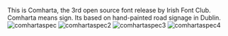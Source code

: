 This is Comharta, the 3rd open source font release by Irish Font Club.
Comharta means sign. Its based on hand-painted road signage in Dublin.
![comhartaspec](https://github.com/user-attachments/assets/349bcc2a-8232-4067-b27c-ca7c647d4e61)
![comhartaspec2](https://github.com/user-attachments/assets/2d1ced8c-ea87-4708-8bd5-a4b168f9d759)
![comhartaspec3](https://github.com/user-attachments/assets/ca0b167e-a488-4f7a-a409-e7f540e375bb)
![comhartaspec4](https://github.com/user-attachments/assets/fdc7e787-fe12-4bca-87dc-510a5e88c7e7)
